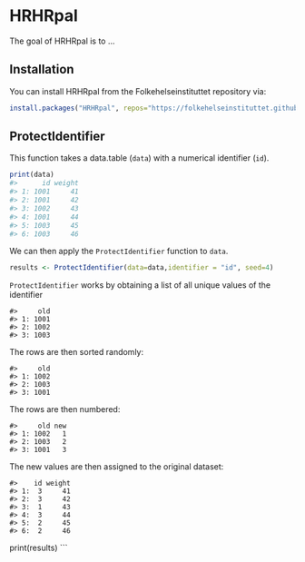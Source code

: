 
<!-- README.md is generated from README.Rmd. Please edit that file -->
HRHRpal
=======

The goal of HRHRpal is to ...

Installation
------------

You can install HRHRpal from the Folkehelseinstituttet repository via:

``` r
install.packages("HRHRpal", repos="https://folkehelseinstituttet.github.io/drat/")
```

ProtectIdentifier
-----------------

This function takes a data.table (`data`) with a numerical identifier (`id`).

``` r
print(data)
#>      id weight
#> 1: 1001     41
#> 2: 1001     42
#> 3: 1002     43
#> 4: 1001     44
#> 5: 1003     45
#> 6: 1003     46
```

We can then apply the `ProtectIdentifier` function to `data`.

``` r
results <- ProtectIdentifier(data=data,identifier = "id", seed=4)
```

`ProtectIdentifier` works by obtaining a list of all unique values of the identifier

    #>     old
    #> 1: 1001
    #> 2: 1002
    #> 3: 1003

The rows are then sorted randomly:

    #>     old
    #> 1: 1002
    #> 2: 1003
    #> 3: 1001

The rows are then numbered:

    #>     old new
    #> 1: 1002   1
    #> 2: 1003   2
    #> 3: 1001   3

The new values are then assigned to the original dataset:

    #>    id weight
    #> 1:  3     41
    #> 2:  3     42
    #> 3:  1     43
    #> 4:  3     44
    #> 5:  2     45
    #> 6:  2     46

print(results) \`\`\`

